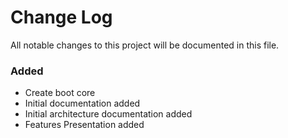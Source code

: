 # Change Log
All notable changes to this project will be documented in this file.

### Added
- Create boot core
- Initial documentation added
- Initial architecture documentation added
- Features Presentation added